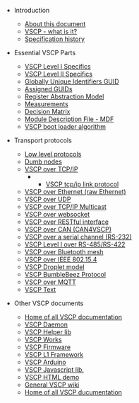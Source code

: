 * Introduction
  * [About this document](./README.md)
  * [VSCP - what is it?](./introduction.md)
  * [Specification history](vscp_specification_history.md)

* Essential VSCP Parts
  * [VSCP Level I Specifics](./vscp_level_i_specifics.md)
  * [VSCP Level II Specifics](./vscp_level_ii_specifics.md)
  * [Globally Unique Identifiers GUID](./vscp_globally_unique_identifiers.md)
  * [Assigned GUIDs](assigned_guids.md)
  * [Register Abstraction Model](./vscp_register_abstraction_model.md)
  * [Measurements](./vscp_measurements.md)
  * [Decision Matrix](./vscp_decision_matrix.md)
  * [Module Description File - MDF](./vscp_module_description_file.md)
  * [VSCP boot loader algorithm](./vscp_boot_loader_algorithm.md)

* Transport protocols
  * [Low level protocols](./physical_level_lower_level_protocols.md)
   * [Dumb nodes](./vscp_dumb.md)
   * [VSCP over TCP/IP](./vscp_over_tcp_ip.md)
     * * [VSCP tcp/ip link protocol](./vscp_tcpiplink.md)
   * [VSCP over Ethernet (raw Ethernet)](./vscp_over_ethernet_raw_ethernet.md)
   * [VSCP over UDP](./vscp_over_udp.md)
   * [VSCP over TCP/IP Multicast](./vscp_over_multicast.md)
   * [VSCP over websocket](./vscp_websocket.md)
   * [VSCP over RESTful interface](./vscp_rest.md)
   * [VSCP over CAN (CAN4VSCP)](./vscp_over_can_can4vscp.md)
   * [VSCP over a serial channel (RS-232)](./vscp_over_a_serial_channel_rs-232.md)
   * [VSCP Level I over RS-485/RS-422](./vscp_level_i_over_rs-485_rs-422.md)
   * [VSCP over Bluetooth mesh](./vscp_over_bt_mesh.md)
   * [VSCP over IEEE 802.15.4](./vscp_over_ieee_802.15.4.md)
   * [VSCP Droplet model](./vscp_droplet_model.md)
   * [VSCP BumbleBeez Protocol](./vscp_bumblebeez_protocol.md)
   * [VSCP over MQTT](./vscp_over_mqtt.md)
   * [VSCP Text](./vscp_text.md)

* Other VSCP documents
  * [Home of all VSCP documentation](https://docs.vscp.org)
  * [VSCP Daemon](https://grodansparadis.github.io/vscp/#/)
  * [VSCP Helper lib](https://grodansparadis.github.io/vscp-helper-lib/#/)
  * [VSCP Works](http://docs.vscp.org/vscpworks/latest/#/)
  * [VSCP Firmware](http://docs.vscp.org/firmware/latest/#/)
  * [VSCP L1 Framework](https://github.com/BlueAndi/vscp-framework/blob/master/README.md)
  * [VSCP Arduino](https://github.com/BlueAndi/vscp-arduino)
  * [VSCP Javascript lib.](https://docs.vscp.org/#development)
  * [VSCP HTML demo](https://demo.vscp.org/)
  * [General VSCP wiki](https://github.com/grodansparadis/vscp/wiki)
  * [Home of all VSCP ducumentation](https://docs.vscp.org)


